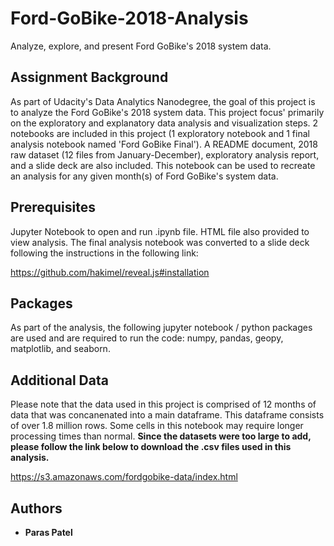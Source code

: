 # Ford-GoBike-2018-Analysis
Analyze, explore, and present Ford GoBike's 2018 system data.

## Assignment Background

As part of Udacity's Data Analytics Nanodegree, the goal of this project is to analyze the Ford GoBike's 2018 system data. This project focus' primarily on the exploratory and explanatory data analysis and visualization steps. 2 notebooks are included in this project (1 exploratory notebook and 1 final analysis notebook named 'Ford GoBike Final'). A README document, 2018 raw dataset (12 files from January-December), exploratory analysis report, and a slide deck are also included. This notebook can be used to recreate an analysis for any given month(s) of Ford GoBike's system data.

## Prerequisites 

Jupyter Notebook to open and run .ipynb file. HTML file also provided to view analysis. The final analysis notebook was converted to a slide deck following the instructions in the following link:

https://github.com/hakimel/reveal.js#installation

## Packages

As part of the analysis, the following jupyter notebook / python packages are used and are required to run the code: numpy, pandas, geopy, matplotlib, and seaborn.

## Additional Data

Please note that the data used in this project is comprised of 12 months of data that was concanenated into a main dataframe. This dataframe consists of over 1.8 million rows. Some cells in this notebook may require longer processing times than normal. **Since the datasets were too large to add, please follow the link below to download the .csv files used in this analysis.**

https://s3.amazonaws.com/fordgobike-data/index.html

## Authors

* **Paras Patel**
